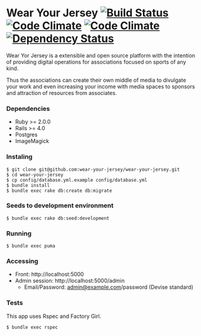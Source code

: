 # Wear Your Jersey [![Build Status](https://travis-ci.org/wear-your-jersey/wear-your-jersey.svg?branch=master)](https://travis-ci.org/wear-your-jersey/wear-your-jersey) [![Code Climate](https://codeclimate.com/github/wear-your-jersey/wear-your-jersey.png)](https://codeclimate.com/github/wear-your-jersey/wear-your-jersey) [![Code Climate](https://codeclimate.com/github/wear-your-jersey/wear-your-jersey/coverage.png)](https://codeclimate.com/github/wear-your-jersey/wear-your-jersey) [![Dependency Status](https://gemnasium.com/wear-your-jersey/wear-your-jersey.svg)](https://gemnasium.com/wear-your-jersey/wear-your-jersey)

Wear Yor Jersey is a extensible and open source platform with the intention of providing digital operations for associations focused on sports of any kind.

Thus the associations can create their own middle of media to divulgate your work and even increasing your income with media spaces to sponsors and attraction of resources from associates.

### Dependencies

* Ruby >= 2.0.0
* Rails >= 4.0
* Postgres
* ImageMagick

### Instaling

```
$ git clone git@github.com:wear-your-jersey/wear-your-jersey.git
$ cd wear-your-jersey
$ cp config/database.yml.example config/database.yml
$ bundle install
$ bundle exec rake db:create db:migrate
```

### Seeds to development environment

```
$ bundle exec rake db:seed:development
```

### Running

```
$ bundle exec puma
```

### Accessing

* Front: http://localhost:5000
* Admin session: http://localhost:5000/admin
	*  Email/Password: admin@example.com/password (Devise standard)

### Tests

This app uses Rspec and Factory Girl.

```
$ bundle exec rspec
```
